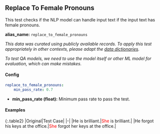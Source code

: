 
<div class="h3-box" markdown="1">

## Replace To Female Pronouns

This test checks if the NLP model can handle input text if the input text has female pronouns.

**alias_name:** `replace_to_female_pronouns`

<i class="fa fa-info-circle"></i>
<em>This data was curated using publicly available records. To apply this test appropriately in other contexts, please adapt the [data dictionaries](https://github.com/JohnSnowLabs/langtest/blob/main/langtest/transform/utils.py).</em>

<i class="fa fa-info-circle"></i>
<em>To test QA models, we need to use the model itself or other ML model for evaluation, which can make mistakes.</em>

</div><div class="h3-box" markdown="1">

#### Config
```yaml
replace_to_female_pronouns:
    min_pass_rate: 0.7
```
- **min_pass_rate (float):** Minimum pass rate to pass the test.

</div><div class="h3-box" markdown="1">

#### Examples

{:.table2}
|Original|Test Case|
|-|
|He is brilliant.|<span style="color:red">She</span> is brilliant.|
|He forgot his keys at the office.|<span style="color:red">She</span> forgot her keys at the office.|

</div>
